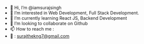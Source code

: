 - 👋 Hi, I’m @iamsurajsingh
- 👀 I’m interested in Web Development, Full Stack Development.
- 🌱 I’m currently learning React JS, Backend Development
- 💞️ I’m looking to collaborate on Github 
- 📫 How to reach me : 
-  📨 : surajthekng7@gmail.com

<!---
iamsurajsingh/iamsurajsingh is a ✨ special ✨ repository because its `README.md` (this file) appears on your GitHub profile.
You can click the Preview link to take a look at your changes.
--->
